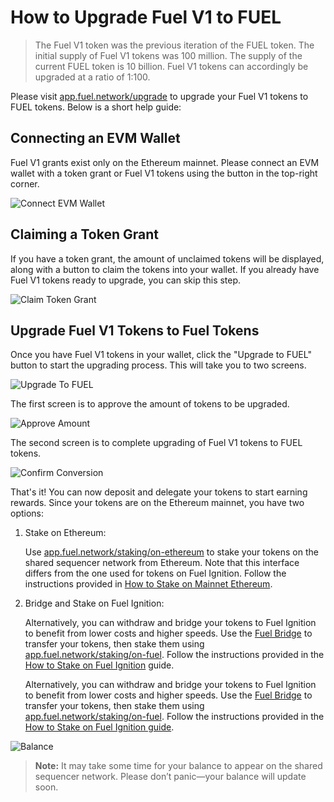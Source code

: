 # How to Upgrade Fuel V1 to FUEL

> The Fuel V1 token was the previous iteration of the FUEL token. The initial supply of Fuel V1 tokens was 100 million. The supply of the current FUEL token is 10 billion. Fuel V1 tokens can accordingly be upgraded at a ratio of 1:100.

Please visit [app.fuel.network/upgrade](https://app.fuel.network/upgrade) to upgrade your Fuel V1 tokens to FUEL tokens. Below is a short help guide:

## Connecting an EVM Wallet

Fuel V1 grants exist only on the Ethereum mainnet. Please connect an EVM wallet with a token grant or Fuel V1 tokens using the button in the top-right corner.

![Connect EVM Wallet](https://raw.githubusercontent.com/FuelLabs/fuel-token-overview/refs/heads/add/revisions/assets/how-to-upgrade-fuel-v1/1-connect-evm-wallet.png)

## Claiming a Token Grant

If you have a token grant, the amount of unclaimed tokens will be displayed, along with a button to claim the tokens into your wallet. If you already have Fuel V1 tokens ready to upgrade, you can skip this step.

![Claim Token Grant](https://raw.githubusercontent.com/FuelLabs/fuel-token-overview/refs/heads/add/revisions/assets/how-to-upgrade-fuel-v1/2-claim-token-grant.png)

## Upgrade Fuel V1 Tokens to Fuel Tokens

Once you have Fuel V1 tokens in your wallet, click the "Upgrade to FUEL" button to start the upgrading process. This will take you to two screens.

![Upgrade To FUEL](https://raw.githubusercontent.com/FuelLabs/fuel-token-overview/refs/heads/add/revisions/assets/how-to-upgrade-fuel-v1/3-convert-to-fuel.png)

The first screen is to approve the amount of tokens to be upgraded.

![Approve Amount](https://raw.githubusercontent.com/FuelLabs/fuel-token-overview/refs/heads/add/revisions/assets/how-to-upgrade-fuel-v1/4-approve-amount.png)

The second screen is to complete upgrading of Fuel V1 tokens to FUEL tokens.

![Confirm Conversion](https://raw.githubusercontent.com/FuelLabs/fuel-token-overview/refs/heads/add/revisions/assets/how-to-upgrade-fuel-v1/5-confirm-conversion.png)

That's it! You can now deposit and delegate your tokens to start earning rewards. Since your tokens are on the Ethereum mainnet, you have two options:

1. Stake on Ethereum:

    Use [app.fuel.network/staking/on-ethereum](https://app.fuel.network/staking/on-ethereum) to stake your tokens on the shared sequencer network from Ethereum. Note that this interface differs from the one used for tokens on Fuel Ignition. Follow the instructions provided in [How to Stake on Mainnet Ethereum](./stake-on-ethereum.md).

2. Bridge and Stake on Fuel Ignition:

    Alternatively, you can withdraw and bridge your tokens to Fuel Ignition to benefit from lower costs and higher speeds. Use the [Fuel Bridge](https://app.fuel.network/bridge?from=eth&to=fuel) to transfer your tokens, then stake them using [app.fuel.network/staking/on-fuel](https://docs.fuel.network/). Follow the instructions provided in the [How to Stake on Fuel Ignition](./stake-on-fuel.md) guide.

    Alternatively, you can withdraw and bridge your tokens to Fuel Ignition to benefit from lower costs and higher speeds. Use the [Fuel Bridge](https://app.fuel.network/bridge?from=eth&to=fuel) to transfer your tokens, then stake them using [app.fuel.network/staking/on-fuel](https://app.fuel.network/staking/on-fuel). Follow the instructions provided in the [How to Stake on Fuel Ignition guide](./stake-on-fuel.md).

![Balance](https://raw.githubusercontent.com/FuelLabs/fuel-token-overview/refs/heads/add/revisions/assets/how-to-upgrade-fuel-v1/6-balance.png)

> **Note:** It may take some time for your balance to appear on the shared sequencer network. Please don’t panic—your balance will update soon.
